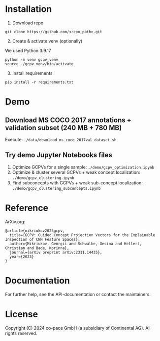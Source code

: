 # Installation

1. Download repo
```
git clone https://github.com/<repo_path>.git
```

2. Create & activate venv (optionally)

We used Python 3.9.17

```
python -m venv gcpv_venv
source ./gcpv_venv/bin/activate
```

3. Install requirements
```
pip install -r requirements.txt
```


# Demo

## Download MS COCO 2017 annotations + validation subset (240 MB + 780 MB)
Execute: `./data/download_ms_coco_2017val_dataset.sh`

## Try demo Jupyter Notebooks files

1. Optimize GCPVs for a single sample: `./demo/gcpv_optimization.ipynb`
2. Optimize & cluster several GCPVs + weak concept localization: `./demo/gcpv_clustering.ipynb`
3. Find subconcepts with GCPVs + weak sub-concept localization: `./demo/gcpv_clustering_subconcepts.ipynb`



# Reference

ArXiv.org:

```
@article{mikriukov2023gcpv,
  title={GCPV: Guided Concept Projection Vectors for the Explainable Inspection of CNN Feature Spaces},
  author={Mikriukov, Georgii and Schwalbe, Gesina and Hellert, Christian and Bade, Korinna},
  journal={arXiv preprint arXiv:2311.14435},
  year={2023}
}
```



# Documentation

For further help, see the API-documentation or contact the maintainers.



# License

Copyright (C) 2024 co-pace GmbH (a subsidiary of Continental AG). All rights reserved.